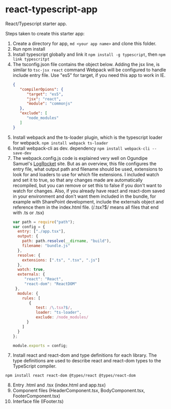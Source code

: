# react-typescript-app
React/Typescript starter app.

Steps taken to create this starter app:
1. Create a directory for app, `md <your app name>` and clone this folder.
2. Run npm install
3. Install typescript globally and link it `npm install -g typescript`, then `npm link typescritpt`
4. The tsconfig.json file contains the object below. Adding the jsx line, is similar to `tsc-jsx react` command  Webpack will be configured to handle include entry file. Use "es5" for target, if you need this app to work in IE.
   ```json
   {
      "compilerOpions": {
         "target": "es5", 
         "jsx": "react",
         "module": "commonjs"
      },
      "exclude": [
         "node_modules"
      ]
   }
   ```
5. Install webpack and the ts-loader plugin, which is the typescript loader for webpack.
   `npm install webpack ts-loader`
6. Install webpack-cli as dev. dependency
   `npm install webpack-cli --save-dev`
8. The webpack.config.js code is explained very well on Ogundipe Samuel's <a href="https://blog.logrocket.com/how-why-a-guide-to-using-typescript-with-react-fffb76c61614">LogRocket</a> site. But as an overview, this file configures the entry file, what output path and filename should be used, extensions to look for and loaders to use for which file extensions. I included watch and set it to true, so that any changes made are automatically recompiled, but you can remove or set this to false if you don't want to watch for changes. Also, if you already have react and react-dom saved in your environment and don't want them included in the bundle, for example with SharePoint development, include the externals object and reference them in the index.html file. (/\.tsx?$/ means all files that end with .ts or .tsx) 
   ```javascript
   var path = require("path");
   var config = {
     entry: ["./app.tsx"],
     output: {
       path: path.resolve(__dirname, "build"),
       filename: "bundle.js"
     },  
     resolve: {
       extensions: [".ts", ".tsx", ".js"]
     },
     watch: true,
     externals: {
        "react": "React",
        "react-dom": "ReactDOM"
    },
     module: {
       rules: [
          {
             test: /\.tsx?$/,
             loader: "ts-loader",
             exclude: /node_modules/
         }
       ]
     }     
   };
   
   module.exports = config;
   ```
  7) Install react and react-dom and type definitions for each library. The type definitions are used to describe react and react-dom types to the TypeScript compiler.
  ```
  npm install react react-dom @types/react @types/react-dom
  ```
  8) Entry .html and .tsx (index.html and app.tsx)
  9) Component files (HeaderComponent.tsx, BodyComponent.tsx, FooterComponent.tsx)
  10) Interface file (IFooter.ts)
  
  
